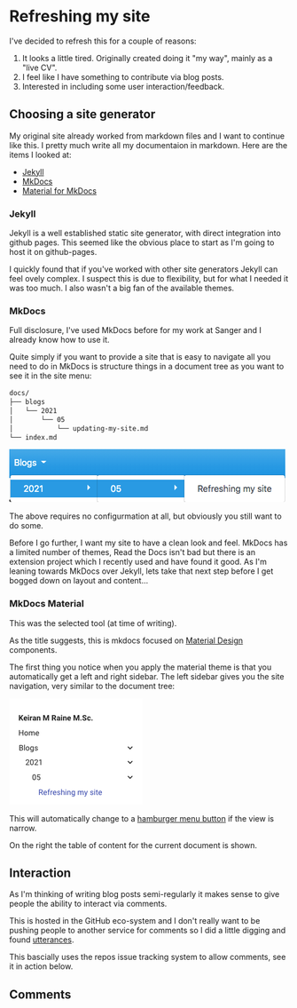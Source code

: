 # Refreshing my site

I've decided to refresh this for a couple of reasons:

1. It looks a little tired.  Originally created doing it "my way", mainly as a "live CV".
2. I feel like I have something to contribute via blog posts.
3. Interested in including some user interaction/feedback.

## Choosing a site generator

My original site already worked from markdown files and I want to continue like this.  I pretty much write all my documentaion
in markdown.  Here are the items I looked at:

- [Jekyll][jekyll-url]
- [MkDocs][mkdocs-url]
- [Material for MkDocs][material-url]

### Jekyll

Jekyll is a well established static site generator, with direct integration into github pages.  This seemed like the obvious
place to start as I'm going to host it on github-pages.

I quickly found that if you've worked with other site generators Jekyll can feel ovely complex.  I suspect this is due to
flexibility, but for what I needed it was too much.  I also wasn't a big fan of the available themes.

### MkDocs

Full disclosure, I've used MkDocs before for my work at Sanger and I already know how to use it.

Quite simply if you want to provide a site that is easy to navigate all you need to do in MkDocs is structure things in
a document tree as you want to see it in the site menu:

```none
docs/
├── blogs
│   └── 2021
│       └── 05
│           └── updating-my-site.md
└── index.md
```

![MkDocs default](./mkdocs-default.png)

The above requires no configurmation at all, but obviously you still want to do some.

Before I go further, I want my site to have a clean look and feel.  MkDocs has a limited number of themes, Read the Docs
isn't bad but there is an extension project which I recently used and have found it good.  As I'm leaning towards MkDocs
over Jekyll, lets take that next step before I get bogged down on layout and content...

### MkDocs Material

This was the selected tool (at time of writing).

As the title suggests, this is mkdocs focused on [Material Design][matrialio-url] components.

The first thing you notice when you apply the material theme is that you automatically get a left and right sidebar.  The left sidebar
gives you the site navigation, very similar to the document tree:

![Material doctree](./material-doctree.png)

This will automatically change to a [hamburger menu button][wiki-burger] if the view is narrow.

On the right the table of content for the current document is shown.

## Interaction

As I'm thinking of writing blog posts semi-regularly it makes sense to give people the ability to interact via comments.

This is hosted in the GitHub eco-system and I don't really want to be pushing people to another service for comments so
I did a little digging and found [utterances][utterances-url].

This bascially uses the repos issue tracking system to allow comments, see it in action below.

## Comments

<script src="https://utteranc.es/client.js"
        repo="keiranmraine/keiranmraine.github.io"
        issue-term="url"
        label="comments"
        theme="boxy-light"
        crossorigin="anonymous"
        async>
</script>

<!-- refs -->
[utterances-url]: https://utteranc.es/
[jekyll-url]: https://jekyllrb.com/
[mkdocs-url]: https://www.mkdocs.org/
[material-url]: https://squidfunk.github.io/mkdocs-material/
[matrialio-url]: https://material.io/
[wiki-burger]: https://en.wikipedia.org/wiki/Hamburger_button

